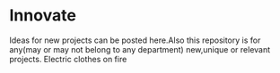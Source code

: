 # Innovate
Ideas for new projects can be posted here.Also this repository is for any(may or may not belong to any department) new,unique or relevant projects.
Electric clothes on fire
